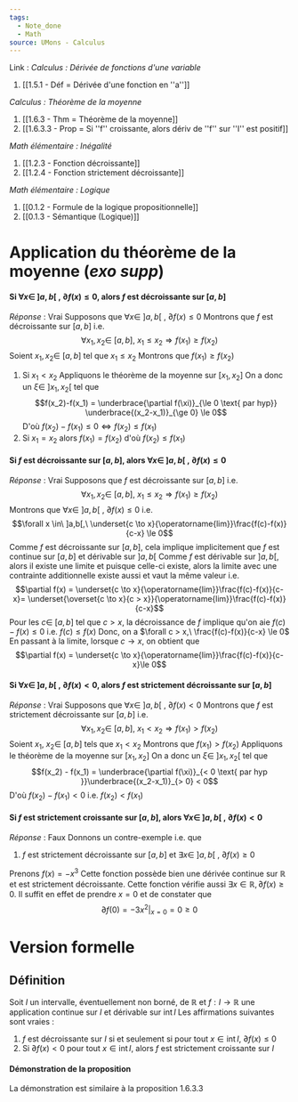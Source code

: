 ```yaml
---
tags:
  - Note_done
  - Math
source: UMons - Calculus
---
```


Link :
_Calculus : Dérivée de fonctions d'une variable_
1. [[1.5.1 - Déf = Dérivée d'une fonction en ''a'']]

_Calculus : Théorème de la moyenne_
1. [[1.6.3 - Thm = Théorème de la moyenne]]
2. [[1.6.3.3 - Prop = Si ''f'' croissante, alors dériv de ''f'' sur ''I'' est positif]]

_Math élémentaire : Inégalité_
1. [[1.2.3 - Fonction décroissante]]
2. [[1.2.4 - Fonction strictement décroissante]]

_Math élémentaire : Logique_
1. [[0.1.2 - Formule de la logique propositionnelle]]
2. [[0.1.3 - Sémantique (Logique)]]

# Application du théorème de la moyenne (_exo supp_)
#### Si $\forall x \in\ ]a,b[\ ,\ \partial f(x)\le0$, alors $f$ est décroissante sur $[a,b]$ 
_Réponse_ : Vrai
Supposons que $\forall x \in\ ]a,b[\ ,\ \partial f(x)\le0$ 
Montrons que $f$ est décroissante sur $[a,b]$ i.e. $$\forall x_1, x_2 \in\ [a,b],\ x_1 \le x_2 \Rightarrow f(x_1) \ge f(x_2)$$ 
Soient $x_1, x_2 \in\ [a,b]$ tel que $x_1 \le x_2$ 
Montrons que $f(x_1) \ge f(x_2)$ 
1. Si $x_1 < x_2$ 
Appliquons le théorème de la moyenne sur $[x_1,x_2]$ 
On a donc un $\xi \in\ ]x_1, x_2[$ tel que $$f(x_2)-f(x_1) = \underbrace{\partial f(\xi)}_{\le 0 \text{ par hyp}} \underbrace{(x_2-x_1)}_{\ge 0} \le 0$$
D'où $f(x_2) - f(x_1) \le 0 \iff f(x_2) \le f(x_1)$ 
2. Si $x_1 = x_2$ 
alors $f(x_1) = f(x_2)$ d'où $f(x_2) \le f(x_1)$ 

#### Si $f$ est décroissante sur $[a,b]$, alors $\forall x \in\ ]a,b[\ ,\ \partial f(x)\le0$
_Réponse_ : Vrai
Supposons que $f$ est décroissante sur $[a,b]$ i.e. $$\forall x_1, x_2 \in\ [a,b],\ x_1 \le x_2 \Rightarrow f(x_1) \ge f(x_2)$$
Montrons que $\forall x \in\ ]a,b[\ ,\ \partial f(x)\le0$ i.e. $$\forall x \in\ ]a,b[,\ \underset{c \to x}{\operatorname{lim}}\frac{f(c)-f(x)}{c-x} \le 0$$
Comme $f$ est décroissante sur $[a,b]$, cela implique implicitement que $f$ est continue sur $[a,b]$ et dérivable sur $]a,b[$ 
Comme $f$ est dérivable sur $]a,b[$, alors il existe une limite et puisque celle-ci existe, alors la limite avec une contrainte additionnelle existe aussi et vaut la même valeur i.e. $$\partial f(x) = \underset{c \to x}{\operatorname{lim}}\frac{f(c)-f(x)}{c-x}= \underset{\overset{c \to x}{c > x}}{\operatorname{lim}}\frac{f(c)-f(x)}{c-x}$$
Pour les $c \in\ [a,b]$ tel que $c > x$, la décroissance de $f$ implique qu'on aie $f(c)-f(x) \le 0$ i.e. $f(c) \le f(x)$ 
Donc, on a $\forall c > x,\ \frac{f(c)-f(x)}{c-x} \le 0$ 
En passant à la limite, lorsque $c \to x$, on obtient que $$\partial f(x) = \underset{c \to x}{\operatorname{lim}}\frac{f(c)-f(x)}{c-x}\le 0$$

#### Si $\forall x \in\ ]a,b[\ ,\ \partial f(x)<0$, alors $f$ est strictement décroissante sur $[a,b]$ 
_Réponse_ : Vrai
Supposons que $\forall x \in\ ]a,b[\ ,\ \partial f(x)<0$
Montrons que $f$ est strictement décroissante sur $[a,b]$ i.e. $$\forall x_1, x_2 \in\ [a,b],\ x_1 < x_2 \Rightarrow f(x_1) > f(x_2)$$
Soient $x_1,\ x_2 \in\ [a,b]$ tels que $x_1 < x_2$ 
Montrons que $f(x_1) > f(x_2)$
Appliquons le théorème de la moyenne sur $[x_1, x_2]$
On a donc un $\xi \in\ ]x_1, x_2[$ tel que $$f(x_2) - f(x_1) = \underbrace{\partial f(\xi)}_{< 0 \text{ par hyp }}\underbrace{(x_2-x_1)}_{> 0} < 0$$
D'où $f(x_2) - f(x_1) < 0$ i.e. $f(x_2) < f(x_1)$ 

#### Si $f$ est strictement croissante sur $[a,b]$, alors $\forall x \in\ ]a,b[\ ,\ \partial f(x) < 0$
_Réponse_ : Faux
Donnons un contre-exemple i.e. que 
1. $f$ est strictement décroissante sur $[a,b]$ et $\exists x \in\ ]a,b[\ ,\ \partial f(x) \ge 0$ 

Prenons $f(x) = -x^3$
Cette fonction possède bien une dérivée continue sur $\mathbb{R}$ et est strictement décroissante.
Cette fonction vérifie aussi $∃x ∈ \mathbb{R}, ∂ f(x) \ge 0$. 
Il suffit en effet de prendre $x = 0$ et de constater que $$\left.\partial f(0) = -3x^2 \right|_{x=0} = 0 \ge0$$

# Version formelle
## Définition
Soit $I$ un intervalle, éventuellement non borné, de $\mathbb{R}$ et $f : I\to \mathbb{R}$ une application continue sur $I$ et dérivable sur $\operatorname{int}I$ 
Les affirmations suivantes sont vraies :
1. $f$ est décroissante sur $I$ si et seulement si pour tout $x \in \operatorname{int}I,\ \partial f(x) \le 0$ 
2. Si $\partial f(x) < 0$ pour tout $x \in \operatorname{int}I$, alors $f$ est strictement croissante sur $I$

#### Démonstration de la proposition
La démonstration est similaire à la proposition 1.6.3.3

